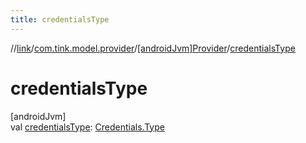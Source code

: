 ```yaml
---
title: credentialsType
---
```

//[link](../../../index.html)/[com.tink.model.provider](../index.html)/[[androidJvm]Provider](index.html)/[credentialsType](credentials-type.html)



# credentialsType



[androidJvm]\
val [credentialsType](credentials-type.html): [Credentials.Type](../../com.tink.model.credentials/[android-jvm]-credentials/-type/index.html)




